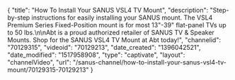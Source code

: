 {
    "title": "How To Install Your SANUS VSL4 TV Mount",
    "description": "Step-by-step instructions for easily installing your SANUS mount. The VSL4 Premium Series Fixed-Position mount is for most 13\"-39\" flat-panel TVs up to 50 lbs.\n\nAbt is a proud authorized retailer of SANUS TV & Speaker Mounts. Shop for the SANUS VSL4 TV Mount at Abt today!",
    "channelid": "70129315",
    "videoid": "70129213",
    "date_created": "1396042521",
    "date_modified": "1517958908",
    "type": "captivate",
    "layout": "channelVideo",
    "url": "\/sanus-channel\/how-to-install-your-sanus-vsl4-tv-mount\/70129315-70129213"
}